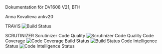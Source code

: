 Dokumentation för DV1608 V21, BTH

Anna Kovalieva ankv20

TRAVIS
<img src="https://travis-ci.com/Elmittil/mvc.svg?branch=master" alt="Build Status" />

SCRUTINIZER
Scrutinizer Code Quality
<img src="https://scrutinizer-ci.com/g/Elmittil/mvc/badges/quality-score.png?b=master" alt="Scrutinizer Code Quality"/>
Code Coverage
<img src="https://scrutinizer-ci.com/g/Elmittil/mvc/badges/coverage.png?b=master" alt="Code Coverage"/>
Build Status
<img src="https://scrutinizer-ci.com/g/Elmittil/mvc/badges/build.png?b=master" alt="Build Status"/>
Code Intelligence Status
<img src="https://scrutinizer-ci.com/g/Elmittil/mvc/badges/code-intelligence.svg?b=master" alt="Code Intelligence Status"/>
